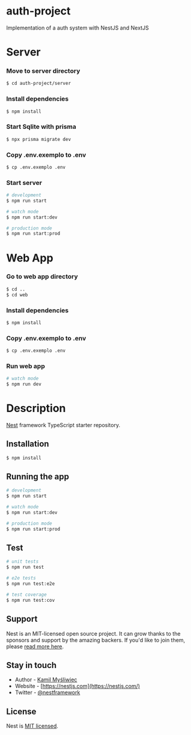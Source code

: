 # auth-project
Implementation of a auth system with NestJS and NextJS



# Server
### Move to server directory
```bash
$ cd auth-project/server
```

### Install dependencies
```bash
$ npm install
```

### Start Sqlite with prisma
```bash
$ npx prisma migrate dev
```

### Copy .env.exemplo to .env
```bash
$ cp .env.exemplo .env
```

### Start server
```bash
# development
$ npm run start

# watch mode
$ npm run start:dev

# production mode
$ npm run start:prod
```

# Web App
### Go to web app directory
```bash
$ cd ..
$ cd web
```

### Install dependencies
```bash
$ npm install
```

### Copy .env.exemplo to .env
```bash
$ cp .env.exemplo .env
```

### Run web app
```bash
# watch mode
$ npm run dev
```

# Description

[Nest](https://github.com/nestjs/nest) framework TypeScript starter repository.

## Installation

```bash
$ npm install
```

## Running the app

```bash
# development
$ npm run start

# watch mode
$ npm run start:dev

# production mode
$ npm run start:prod
```

## Test

```bash
# unit tests
$ npm run test

# e2e tests
$ npm run test:e2e

# test coverage
$ npm run test:cov
```

## Support

Nest is an MIT-licensed open source project. It can grow thanks to the sponsors and support by the amazing backers. If you'd like to join them, please [read more here](https://docs.nestjs.com/support).

## Stay in touch

- Author - [Kamil Myśliwiec](https://kamilmysliwiec.com)
- Website - [https://nestjs.com](https://nestjs.com/)
- Twitter - [@nestframework](https://twitter.com/nestframework)

## License

Nest is [MIT licensed](LICENSE).
